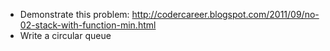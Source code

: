 - Demonstrate this problem: http://codercareer.blogspot.com/2011/09/no-02-stack-with-function-min.html
- Write a circular queue
